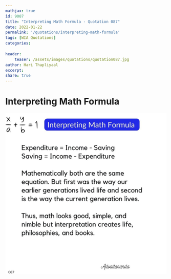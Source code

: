 ```yaml
---
mathjax: true
id: 9087
title: "Interpreting Math Formula - Quotation 087"
date: 2022-01-22
permalink: '/quotations/interpreting-math-formula'
tags: [WIA Quotations] 
categories: 

header:
    teaser: /assets/images/quotations/quotation087.jpg
author: Hari Thapliyaal 
excerpt:
share: true 
---
```


# Interpreting Math Formula

![Interpreting Math Formula](/assets/images/quotations/quotation087.jpg)
